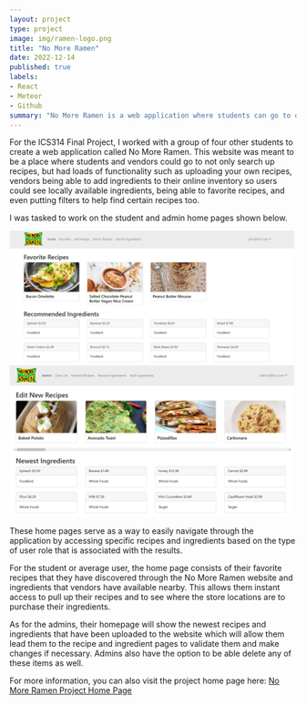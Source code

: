```yaml
---
layout: project
type: project
image: img/ramen-logo.png
title: "No More Ramen"
date: 2022-12-14
published: true
labels:
- React
- Meteor
- Github
summary: "No More Ramen is a web application where students can go to discover recipes that are more convenient to the average college student. With the convenience of these recipes, things like fancy kitchen equipment are not required, the ingredients are locally available, and will appeal to the taste of the locals."
---
```


For the ICS314 Final Project, I worked with a group of four other students to create a web application called No More Ramen. This website was meant to be a place where students and vendors could go to not only search up recipes, but had loads of functionality such as uploading your own recipes, vendors being able to add ingredients to their online inventory so users could see locally available ingredients, being able to favorite recipes, and even putting filters to help find certain recipes too.

I was tasked to work on the student and admin home pages shown below.

<img width="500px" class="img-fluid" src="../img/studenthome.png" alt="">

<img width="500px" class="img-fluid" src="../img/adminhome.png">

These home pages serve as a way to easily navigate through the application by accessing specific recipes and ingredients based on the type of user role that is associated with the results. 

For the student or average user, the home page consists of their favorite recipes that they have discovered through the No More Ramen website and ingredients that vendors have available nearby. This allows them instant access to pull up their recipes and to see where the store locations are to purchase their ingredients.

As for the admins, their homepage will show the newest recipes and ingredients that have been uploaded to the website which will allow them lead them to the recipe and ingredient pages to validate them and make changes if necessary. Admins also have the option to be able delete any of these items as well.

For more information, you can also visit the project home page here: [No More Ramen Project Home Page](https://no-more-ramen.github.io/)
